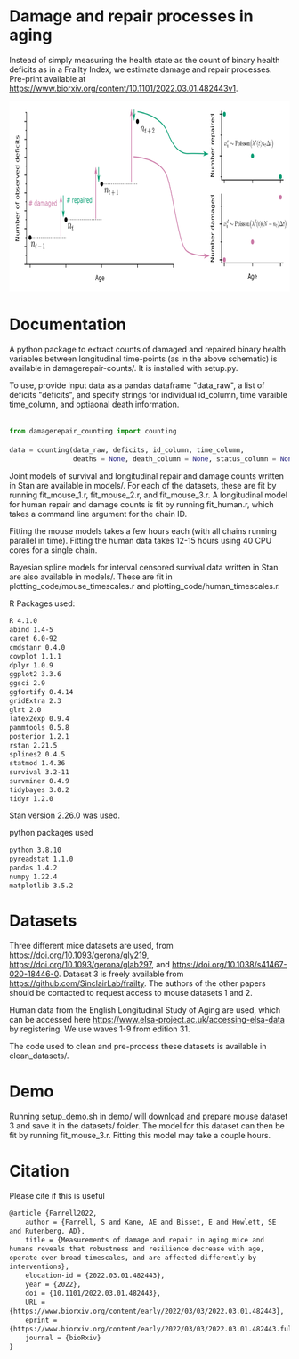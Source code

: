 # Damage and repair processes in aging
Instead of simply measuring the health state as the count of binary health deficits as in a Frailty Index, we estimate damage and repair processes. Pre-print available at https://www.biorxiv.org/content/10.1101/2022.03.01.482443v1.

<p align="center"> 
<img src="diagrams/transitions_schematic_combined.png" width="799" height="343">
</p>


# Documentation
A python package to extract counts of damaged and repaired binary health variables between longitudinal time-points (as in the above schematic) is available in damagerepair-counts/. It is installed with setup.py.

To use, provide input data as a pandas dataframe "data_raw", a list of deficits "deficits", and specify strings for individual id_column, time varaible time_column, and optiaonal death information.

```python

from damagerepair_counting import counting

data = counting(data_raw, deficits, id_column, time_column,
                deaths = None, death_column = None, status_column = None)

```

Joint models of survival and longitudinal repair and damage counts written in Stan are available in models/. For each of the datasets, these are fit by running fit_mouse_1.r, fit_mouse_2.r, and fit_mouse_3.r. A longitudinal model for human repair and damage counts is fit by running fit_human.r, which takes a command line argument for the chain ID.

Fitting the mouse models takes a few hours each (with all chains running parallel in time). Fitting the human data takes 12-15 hours using 40 CPU cores for a single chain. 

Bayesian spline models for interval censored survival data written in Stan are also available in models/. These are fit in plotting_code/mouse_timescales.r and plotting_code/human_timescales.r.

R Packages used:
```
R 4.1.0
abind 1.4-5
caret 6.0-92
cmdstanr 0.4.0
cowplot 1.1.1
dplyr 1.0.9
ggplot2 3.3.6
ggsci 2.9
ggfortify 0.4.14
gridExtra 2.3
glrt 2.0
latex2exp 0.9.4
pammtools 0.5.8
posterior 1.2.1
rstan 2.21.5
splines2 0.4.5
statmod 1.4.36
survival 3.2-11
survminer 0.4.9
tidybayes 3.0.2
tidyr 1.2.0
```

Stan version 2.26.0 was used.

python packages used
```
python 3.8.10
pyreadstat 1.1.0
pandas 1.4.2
numpy 1.22.4
matplotlib 3.5.2
```

# Datasets
Three different mice datasets are used, from https://doi.org/10.1093/gerona/gly219, https://doi.org/10.1093/gerona/glab297, and https://doi.org/10.1038/s41467-020-18446-0. Dataset 3 is freely available from https://github.com/SinclairLab/frailty. The authors of the other papers should be contacted to request access to mouse datasets 1 and 2.

Human data from the English Longitudinal Study of Aging are used, which can be accessed here https://www.elsa-project.ac.uk/accessing-elsa-data by registering. We use waves 1-9 from edition 31.

The code used to clean and pre-process these datasets is available in clean_datasets/.

# Demo
Running setup_demo.sh in demo/ will download and prepare mouse dataset 3 and save it in the datasets/ folder. The model for this dataset can then be fit by running fit_mouse_3.r. Fitting this model may take a couple hours.

# Citation
Please cite if this is useful

```
@article {Farrell2022,
	author = {Farrell, S and Kane, AE and Bisset, E and Howlett, SE and Rutenberg, AD},
	title = {Measurements of damage and repair in aging mice and humans reveals that robustness and resilience decrease with age, operate over broad timescales, and are affected differently by interventions},
	elocation-id = {2022.03.01.482443},
	year = {2022},
	doi = {10.1101/2022.03.01.482443},
	URL = {https://www.biorxiv.org/content/early/2022/03/03/2022.03.01.482443},
	eprint = {https://www.biorxiv.org/content/early/2022/03/03/2022.03.01.482443.full.pdf},
	journal = {bioRxiv}
}
```